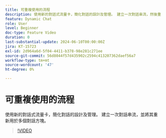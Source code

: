 ```yaml
---
title: 可重複使用的流程
description: 使用新的對話式流量卡，簡化對話的設計及管理。 建立一次對話串流，然後重新調整用途至多個對話方塊
feature: Dynamic Chat
role: User
level: Beginner
doc-type: Feature Video
duration: 0
last-substantial-update: 2024-06-10T00:00:00Z
jira: KT-15723
exl-id: 2d964a6d-5f04-4411-b378-98e281c271ee
source-git-commit: 56d8044f57d435902c2594c413207362daef56a7
workflow-type: tm+mt
source-wordcount: '47'
ht-degree: 0%

---
```


# 可重複使用的流程

使用新的對話式流量卡，簡化對話的設計及管理。 建立一次對話串流，並將其重新用於多個對話方塊。

>[!VIDEO](https://video.tv.adobe.com/v/3429715/?learn=on)
